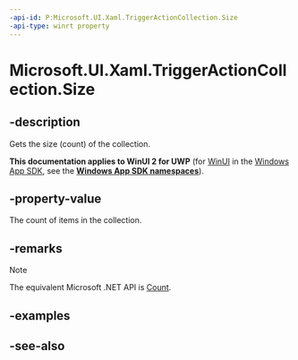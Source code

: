 ```yaml
---
-api-id: P:Microsoft.UI.Xaml.TriggerActionCollection.Size
-api-type: winrt property
---
```


<!-- Property syntax
public uint Size { get; }
-->

# Microsoft.UI.Xaml.TriggerActionCollection.Size

## -description
Gets the size (count) of the collection.

**This documentation applies to WinUI 2 for UWP** (for [WinUI](/windows/apps/winui/winui3/) in the [Windows App SDK](/windows/apps/windows-app-sdk/), see the **[Windows App SDK namespaces](/windows/windows-app-sdk/api/winrt/)**).

## -property-value
The count of items in the collection.

## -remarks
> [!NOTE]
> The equivalent Microsoft .NET  API is [Count](triggeractioncollection_count.md).

## -examples

## -see-also
